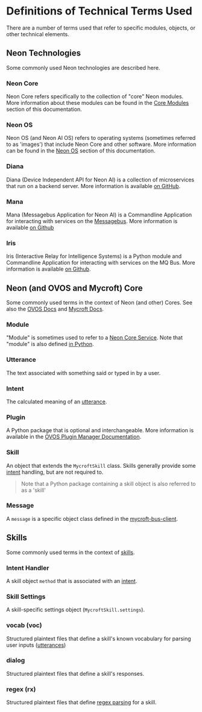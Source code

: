 # Definitions of Technical Terms Used
There are a number of terms used that refer to specific modules, objects, or
other technical elements.

## Neon Technologies
Some commonly used Neon technologies are described here.

### Neon Core
Neon Core refers specifically to the collection of "core" Neon modules.
More information about these modules can be found in the 
[Core Modules](https://neongeckocom.github.io/neon-docs/neon_core/index) section
of this documentation.

### Neon OS
Neon OS (and Neon AI OS) refers to operating systems (sometimes referred to as 'images') that
include Neon Core and other software. More information can be found in the
[Neon OS](https://neongeckocom.github.io/neon-docs/neon_os/) section of this
documentation.

### Diana
Diana (Device Independent API for Neon AI) is a collection of microservices that
run on a backend server. More information is available 
[on GitHub](https://github.com/neongeckocom/neon-diana-utils).

### Mana
Mana (Messagebus Application for Neon AI) is a Commandline Application for 
interacting with services on the 
[Messagebus](https://neongeckocom.github.io/neon-docs/neon_core/messagebus). 
More information is available
[on Github](https://github.com/neongeckocom/neon-mana-utils)

### Iris
Iris (Interactive Relay for Intelligence Systems) is a Python module and
Commandline Application for interacting with services on the MQ Bus.
More information is available 
[on Github](https://neongeckocom.github.io/neon-docs/neon_core/index).

## Neon (and OVOS and Mycroft) Core
Some commonly used terms in the context of Neon (and other) Cores. See also
the [OVOS Docs](https://openvoiceos.github.io/community-docs/glossary/) and
[Mycroft Docs](https://mycroft-ai.gitbook.io/docs/about-mycroft-ai/glossary).

### Module
"Module" is sometimes used to refer to a 
[Neon Core Service](https://neongeckocom.github.io/neon-docs/neon_core/index).
Note that "module" is also defined 
[in Python](https://docs.python.org/3/tutorial/modules.html#more-on-modules).

### Utterance
The text associated with something said or typed in by a user.

### Intent
The calculated meaning of an [utterance](#utterance).

### Plugin
A Python package that is optional and interchangeable. More information
is available in the [OVOS Plugin Manager Documentation](https://openvoiceos.github.io/community-docs/OPM/).

### Skill
An object that extends the `MycroftSkill` class. Skills generally
provide some [intent](#intent) handling, but are not required to.
> Note that a Python package containing a skill object is also referred to as a 'skill'

### Message
A `message` is a specific object class defined in the 
[mycroft-bus-client](https://github.com/MycroftAI/mycroft-messagebus-client#message).

## Skills
Some commonly used terms in the context of [skills](#skill).

### Intent Handler
A skill object `method` that is associated with an [intent](#intent).

### Skill Settings
A skill-specific settings object (`MycroftSkill.settings`).

### vocab (voc)
Structured plaintext files that define a skill's known vocabulary for parsing
user inputs ([utterances](#utterance))

### dialog
Structured plaintext files that define a skill's responses.

### regex (rx)
Structured plaintext files that define 
[regex parsing](https://docs.python.org/3/howto/regex.html) for a skill.